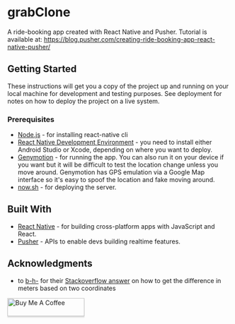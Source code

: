 # grabClone
A ride-booking app created with React Native and Pusher. Tutorial is available at: https://blog.pusher.com/creating-ride-booking-app-react-native-pusher/

## Getting Started

These instructions will get you a copy of the project up and running on your local machine for development and testing purposes. See deployment for notes on how to deploy the project on a live system.

### Prerequisites

- [Node.js](https://nodejs.org/en/) - for installing react-native cli
- [React Native Development Environment](http://facebook.github.io/react-native/docs/getting-started.html) - you need to install either Android Studio
or Xcode, depending on where you want to deploy.
- [Genymotion](https://www.genymotion.com/) - for running the app. You can also run it on your device if you want but it will be difficult 
to test the location change unless you move around. Genymotion has GPS emulation via a Google Map interface so it's easy to spoof the location
and fake moving around.
- [now.sh](https://zeit.co/now) - for deploying the server.

## Built With

* [React Native](http://facebook.github.io/react-native/) - for building cross-platform apps with JavaScript and React.
* [Pusher](https://pusher.com/) - APIs to enable devs building realtime features.

## Acknowledgments

- to [b-h-](https://stackoverflow.com/users/329130/b-h) for their [Stackoverflow answer](https://stackoverflow.com/questions/639695/how-to-convert-latitude-or-longitude-to-meters#11172685) on how to get the difference in meters based on two coordinates


<a href="https://www.buymeacoffee.com/wernancheta" target="_blank"><img src="https://www.buymeacoffee.com/assets/img/custom_images/orange_img.png" alt="Buy Me A Coffee" style="height: 41px !important;width: 174px !important;box-shadow: 0px 3px 2px 0px rgba(190, 190, 190, 0.5) !important;-webkit-box-shadow: 0px 3px 2px 0px rgba(190, 190, 190, 0.5) !important;" ></a>
